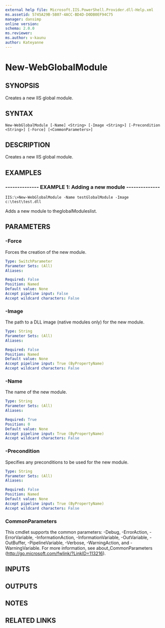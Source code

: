 ```yaml
---
external help file: Microsoft.IIS.PowerShell.Provider.dll-Help.xml
ms.assetid: 5745A29B-5B07-4ACC-BD4D-D0DB0EF94C75
manager: dansimp
online version: 
schema: 2.0.0
ms.reviewer:
ms.author: v-kaunu
author: Kateyanne
---
```


# New-WebGlobalModule

## SYNOPSIS
Creates a new IIS global module.

## SYNTAX

```
New-WebGlobalModule [-Name] <String> [-Image <String>] [-Precondition <String>] [-Force] [<CommonParameters>]
```

## DESCRIPTION
Creates a new IIS global module.

## EXAMPLES

### -------------- EXAMPLE 1: Adding a new module --------------
```
IIS:\>New-WebGlobalModule -Name testGlobalModule -Image c:\test\test.dll
```

Adds a new module to theglobalModuleslist.

## PARAMETERS

### -Force
Forces the creation of the new module.

```yaml
Type: SwitchParameter
Parameter Sets: (All)
Aliases: 

Required: False
Position: Named
Default value: None
Accept pipeline input: False
Accept wildcard characters: False
```

### -Image
The path to a DLL image (native modules only) for the new module.

```yaml
Type: String
Parameter Sets: (All)
Aliases: 

Required: False
Position: Named
Default value: None
Accept pipeline input: True (ByPropertyName)
Accept wildcard characters: False
```

### -Name
The name of the new module.

```yaml
Type: String
Parameter Sets: (All)
Aliases: 

Required: True
Position: 0
Default value: None
Accept pipeline input: True (ByPropertyName)
Accept wildcard characters: False
```

### -Precondition
Specifies any preconditions to be used for the new module.

```yaml
Type: String
Parameter Sets: (All)
Aliases: 

Required: False
Position: Named
Default value: None
Accept pipeline input: True (ByPropertyName)
Accept wildcard characters: False
```

### CommonParameters
This cmdlet supports the common parameters: -Debug, -ErrorAction, -ErrorVariable, -InformationAction, -InformationVariable, -OutVariable, -OutBuffer, -PipelineVariable, -Verbose, -WarningAction, and -WarningVariable. For more information, see about_CommonParameters (http://go.microsoft.com/fwlink/?LinkID=113216).

## INPUTS

## OUTPUTS

## NOTES

## RELATED LINKS

